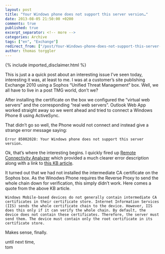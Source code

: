 ```yaml
---
layout: post
title: "Your Windows phone does not support this server version…"
date: 2013-08-05 21:50:00 +0200
comments: true
published: true
excerpt_separator: <!-- more -->
categories: Archive
tags: ["en", "Exchange"]
redirect_from: ["/post/Your-Windows-phone-does-not-support-this-server-version…", "/post/your-windows-phone-does-not-support-this-server-version…"]
author: thomas torggler
---
```

<!-- more -->
{% include imported_disclaimer.html %}
<p>This is just a a quick post about an interesting issue I&rsquo;ve seen today, interesting it was, at least to me. I was at a customer&rsquo;s site publishing Exchange 2010 using a Sophos &ldquo;Unified Threat Management&rdquo; box. Well, we all have to live in a post TMG world, don&rsquo;t we?</p>
<p>After installing the certificate on the box we configured the &ldquo;virtual web servers&rdquo; and the corresponding &ldquo;real web servers&rdquo;. Outlook Web App worked straight away so we went ahead and tried to connect a Windows Phone 8 using ActiveSync.</p>
<p>That didn&rsquo;t go so well, the Phone would not connect and instead give a strange error message saying:</p>
<p><code>Error 85002028: Your Windows phone does not support this server version.</code></p>
<p>Ok, that&rsquo;s where the interesting begins. I quickly fired up <a href="http://aka.ms/ExRCA" target="_blank">Remote Connectivity Analyzer</a> which provided a much clearer error description along with a link to <a href="http://support.microsoft.com/kb/927465" target="_blank">this KB article</a>.</p>
<p>It turned out that we had not installed the intermediate CA certificate on the Sophos box. As the Winodws Phone requires the Reverse Proxy to send the whole chain down for verification, this simply didn&rsquo;t work. Here comes a quote from the above KB article.</p>
<p><code>Windows Mobile-based devices do not generally contain intermediate CA certificates in their certificate store. Internet Information Services (IIS) sends the whole certificate chain to the device. However, IIS does this only if it can verify the whole chain. By default, the device does not contain these certificates. Therefore, the server must send them. The device must contain only the root certificate in its certificate store.</code></p>
<p>Makes sense, finally.</p>
<p>until next time, <br />tom</p>
